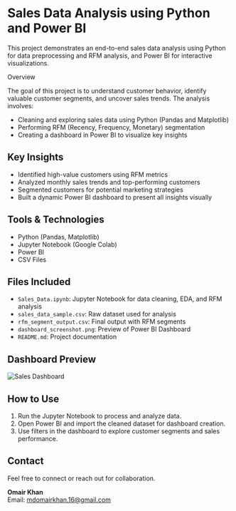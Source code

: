 # Sales Data Analysis using Python and Power BI

This project demonstrates an end-to-end sales data analysis using Python for data preprocessing and RFM analysis, and Power BI for interactive visualizations.

 Overview

The goal of this project is to understand customer behavior, identify valuable customer segments, and uncover sales trends. The analysis involves:
- Cleaning and exploring sales data using Python (Pandas and Matplotlib)
- Performing RFM (Recency, Frequency, Monetary) segmentation
- Creating a dashboard in Power BI to visualize key insights

## Key Insights

- Identified high-value customers using RFM metrics
- Analyzed monthly sales trends and top-performing customers
- Segmented customers for potential marketing strategies
- Built a dynamic Power BI dashboard to present all insights visually

## Tools & Technologies

- Python (Pandas, Matplotlib)
- Jupyter Notebook (Google Colab)
- Power BI
- CSV Files

## Files Included

- `Sales_Data.ipynb`: Jupyter Notebook for data cleaning, EDA, and RFM analysis
- `sales_data_sample.csv`: Raw dataset used for analysis
- `rfm_segment_output.csv`: Final output with RFM segments
- `dashboard_screenshot.png`: Preview of Power BI Dashboard
- `README.md`: Project documentation

## Dashboard Preview

![Sales Dashboard](https://github.com/username/repo-name/blob/main/images/Sale%20Dashboard%20Power%20Bi.png)



## How to Use

1. Run the Jupyter Notebook to process and analyze data.
2. Open Power BI and import the cleaned dataset for dashboard creation.
3. Use filters in the dashboard to explore customer segments and sales performance.

## Contact

Feel free to connect or reach out for collaboration.

**Omair Khan**  
Email: mdomairkhan.16@gmail.com  



